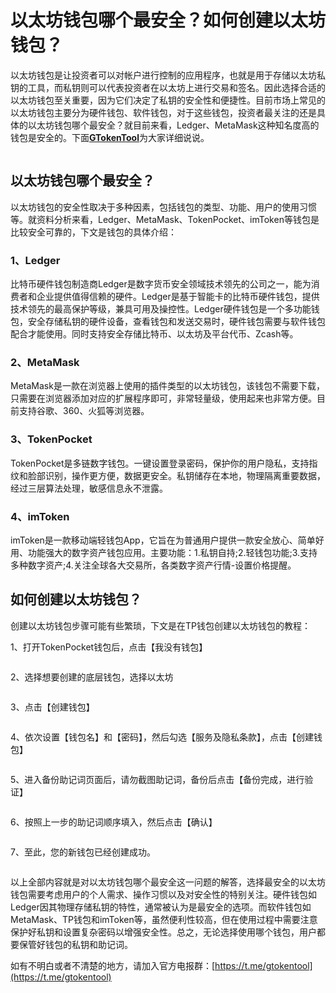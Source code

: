 # 以太坊钱包哪个最安全？如何创建以太坊钱包？

以太坊钱包是让投资者可以对帐户进行控制的应用程序，也就是用于存储以太坊私钥的工具，而私钥则可以代表投资者在以太坊上进行交易和签名。因此选择合适的以太坊钱包至关重要，因为它们决定了私钥的安全性和便捷性。目前市场上常见的以太坊钱包主要分为硬件钱包、软件钱包，对于这些钱包，投资者最关注的还是具体的以太坊钱包哪个最安全？就目前来看，Ledger、MetaMask这种知名度高的钱包是安全的。下面[**GTokenTool**](https://www.bgtokentool.com)为大家详细说说。

<figure><img src="../.gitbook/assets/20241230-132806 (1).png" alt=""><figcaption></figcaption></figure>

## 以太坊钱包哪个最安全？

以太坊钱包的安全性取决于多种因素，包括钱包的类型、功能、用户的使用习惯等。就资料分析来看，Ledger、MetaMask、TokenPocket、imToken等钱包是比较安全可靠的，下文是钱包的具体介绍：

### 1、Ledger

比特币硬件钱包制造商Ledger是数字货币安全领域技术领先的公司之一，能为消费者和企业提供值得信赖的硬件。Ledger是基于智能卡的比特币硬件钱包，提供技术领先的最高保护等级，兼具可用及操控性。Ledger硬件钱包是一个多功能钱包，安全存储私钥的硬件设备，查看钱包和发送交易时，硬件钱包需要与软件钱包配合才能使用。同时支持安全存储比特币、以太坊及平台代币、Zcash等。

### 2、MetaMask

MetaMask是一款在浏览器上使用的插件类型的以太坊钱包，该钱包不需要下载，只需要在浏览器添加对应的扩展程序即可，非常轻量级，使用起来也非常方便。目前支持谷歌、360、火狐等浏览器。

### 3、TokenPocket

TokenPocket是多链数字钱包。一键设置登录密码，保护你的用户隐私，支持指纹和脸部识别，操作更方便，数据更安全。私钥储存在本地，物理隔离重要数据，经过三层算法处理，敏感信息永不泄露。

### 4、imToken

imToken是一款移动端轻钱包App，它旨在为普通用户提供一款安全放心、简单好用、功能强大的数字资产钱包应用。主要功能：1.私钥自持;2.轻钱包功能;3.支持多种数字资产;4.关注全球各大交易所，各类数字资产行情-设置价格提醒。

## 如何创建以太坊钱包？

创建以太坊钱包步骤可能有些繁琐，下文是在TP钱包创建以太坊钱包的教程：

1、打开TokenPocket钱包后，点击【我没有钱包】

<figure><img src="../.gitbook/assets/2024081614020712.jpg" alt=""><figcaption></figcaption></figure>

2、选择想要创建的底层钱包，选择以太坊

<figure><img src="../.gitbook/assets/2024081614020712 (1).jpg" alt=""><figcaption></figcaption></figure>

3、点击【创建钱包】

<figure><img src="../.gitbook/assets/2024081614020712 (2).jpg" alt=""><figcaption></figcaption></figure>

4、依次设置【钱包名】和【密码】，然后勾选【服务及隐私条款】，点击【创建钱包】

<figure><img src="../.gitbook/assets/2024081614020712 (3).jpg" alt=""><figcaption></figcaption></figure>

5、进入备份助记词页面后，请勿截图助记词，备份后点击【备份完成，进行验证】

<figure><img src="../.gitbook/assets/2024081614020712 (4).jpg" alt=""><figcaption></figcaption></figure>

6、按照上一步的助记词顺序填入，然后点击【确认】

<figure><img src="../.gitbook/assets/2024081614020712 (5).jpg" alt=""><figcaption></figcaption></figure>

7、至此，您的新钱包已经创建成功。

<figure><img src="../.gitbook/assets/2024081614020712 (6).jpg" alt=""><figcaption></figcaption></figure>

以上全部内容就是对以太坊钱包哪个最安全这一问题的解答，选择最安全的以太坊钱包需要考虑用户的个人需求、操作习惯以及对安全性的特别关注。硬件钱包如Ledger因其物理存储私钥的特性，通常被认为是最安全的选项。而软件钱包如MetaMask、TP钱包和imToken等，虽然便利性较高，但在使用过程中需要注意保护好私钥和设置复杂密码以增强安全性。总之，无论选择使用哪个钱包，用户都要保管好钱包的私钥和助记词。

如有不明白或者不清楚的地方，请加入官方电报群：[https://t.me/gtokentool](https://t.me/gtokentool)
